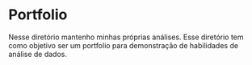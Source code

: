# Portfolio

Nesse diretório mantenho minhas próprias análises. Esse diretório tem como objetivo ser um portfolio para demonstração de habilidades de análise de dados.
